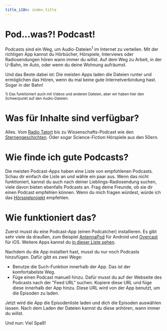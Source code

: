 ```yaml
---
title_i18n: index.title
---
```

# Pod...was?! Podcast!

Podcasts sind ein Weg, um Audio-Dateien<sup>1</sup> im Internet zu verteilen. Mit der
richtigen App kannst du Hörbücher, Hörspiele, Interviews oder Radiosendungen hören
wann immer du willst. Auf dem Weg zu Arbeit, in der U-Bahn, im Auto, oder wenn du deine
Wohnung aufräumst.

Und das Beste dabei ist: Die meisten Apps laden die Dateien runter und ermöglichen
das Hören, wenn du mal keine gute Internetverbindung hast. Sogar in der Bahn!

<small>1) Das funktioniert auch mit Videos und anderen Dateien, aber wir haben
hier den Schwerpunkt auf den Audio-Dateien.</small>

# Was für Inhalte sind verfügbar?

Alles. Vom [Radio Tatort](http://www.ard.de/home/radio/ARD_Radio_Tatort/94130/index.html) bis zu
Wissenschafts-Podcast wie den [Sternengeschichten](http://scienceblogs.de/astrodicticum-simplex/sternengeschichten/).
Oder sogar Science-Fiction Hörspiele aus den 50ern.

# Wie finde ich gute Podcasts?

Die meisten Podcast-Apps haben eine Liste von empfohlenen Podcasts. Schau dir einfach die Liste
an und wähle ein paar aus. Wenn das nicht funktioniert, kannst du auch nach deiner Lieblings-Radiosendung
suchen, viele davon bieten ebenfalls Podcasts an. Frag deine Freunde, ob sie dir einen Podcast
empfehlen können. Wenn du mich fragen würdest, würde ich das [Hörspielprojekt](http://www.hoerspielprojekt.de/)
empfehlen.

# Wie funktioniert das?

Zuerst musst du eine Podcast-App (einen Podcatcher) installieren. Es gibt sehr viele da draußen,
zum Beispiel [AntennaPod](https://play.google.com/store/apps/details?id=de.danoeh.antennapod) für Android und
[Overcast](https://itunes.apple.com/app/overcast-podcast-player/id888422857) für iOS. Weitere Apps
kannst du [in dieser Liste sehen](clients).

Nachdem du die App installiert hast, musst du nur noch Podcasts hinzufügen. Dafür
gibt es zwei Wege:

* Benutze die Such-Funktion innerhalb der App. Das ist der komfortabelste Weg.
* Füge einen Podcast manuell hinzu. Dafür musst du auf der Webseite des Podcasts nach der
  "Feed URL" suchen. Kopiere diese URL und füge diese innerhalb der App hinzu. Diese URL
  wird von der App benutzt, um die Episoden zu laden.

Jetzt wird die App die Episodenliste laden und dich die Episoden auswählen lassen.
Nach dem Laden der Dateien kannst du diese anhören, wann immer du willst.

Und nun: Viel Spaß!
